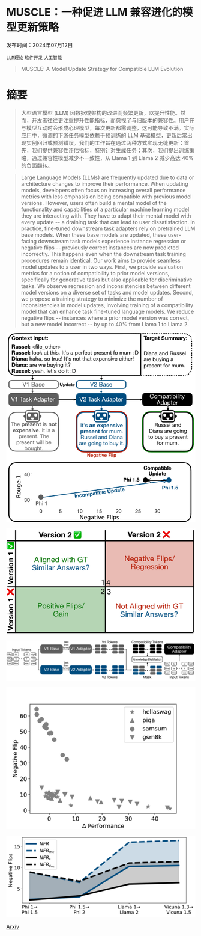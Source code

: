# MUSCLE：一种促进 LLM 兼容进化的模型更新策略

发布时间：2024年07月12日

`LLM理论` `软件开发` `人工智能`

> MUSCLE: A Model Update Strategy for Compatible LLM Evolution

# 摘要

> 大型语言模型 (LLM) 因数据或架构的改进而频繁更新，以提升性能。然而，开发者往往更注重提升性能指标，而忽视了与旧版本的兼容性。用户在与模型互动时会形成心理模型，每次更新都需调整，这可能导致不满。实际应用中，微调的下游任务模型依赖于预训练的 LLM 基础模型，更新后常出现实例回归或预测错误。我们的工作旨在通过两种方式实现无缝更新：首先，我们提供兼容性评估指标，特别针对生成任务；其次，我们提出训练策略，通过兼容性模型减少不一致性，从 Llama 1 到 Llama 2 减少高达 40% 的负面翻转。

> Large Language Models (LLMs) are frequently updated due to data or architecture changes to improve their performance. When updating models, developers often focus on increasing overall performance metrics with less emphasis on being compatible with previous model versions. However, users often build a mental model of the functionality and capabilities of a particular machine learning model they are interacting with. They have to adapt their mental model with every update -- a draining task that can lead to user dissatisfaction. In practice, fine-tuned downstream task adapters rely on pretrained LLM base models. When these base models are updated, these user-facing downstream task models experience instance regression or negative flips -- previously correct instances are now predicted incorrectly. This happens even when the downstream task training procedures remain identical. Our work aims to provide seamless model updates to a user in two ways. First, we provide evaluation metrics for a notion of compatibility to prior model versions, specifically for generative tasks but also applicable for discriminative tasks. We observe regression and inconsistencies between different model versions on a diverse set of tasks and model updates. Second, we propose a training strategy to minimize the number of inconsistencies in model updates, involving training of a compatibility model that can enhance task fine-tuned language models. We reduce negative flips -- instances where a prior model version was correct, but a new model incorrect -- by up to 40% from Llama 1 to Llama 2.

![MUSCLE：一种促进 LLM 兼容进化的模型更新策略](../../../paper_images/2407.09435/x1.png)

![MUSCLE：一种促进 LLM 兼容进化的模型更新策略](../../../paper_images/2407.09435/x2.png)

![MUSCLE：一种促进 LLM 兼容进化的模型更新策略](../../../paper_images/2407.09435/x3.png)

![MUSCLE：一种促进 LLM 兼容进化的模型更新策略](../../../paper_images/2407.09435/x4.png)

![MUSCLE：一种促进 LLM 兼容进化的模型更新策略](../../../paper_images/2407.09435/x5.png)

[Arxiv](https://arxiv.org/abs/2407.09435)